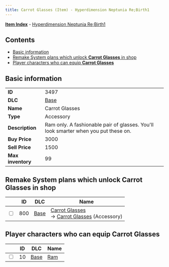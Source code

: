 ```yaml
---
title: Carrot Glasses (Item) - Hyperdimension Neptunia Re;Birth1
---
```


[**Item Index**](/neptunia/rb1/item/index.html) - [Hyperdimension Neptunia Re;Birth1](/neptunia/rb1)

## Contents

- [Basic information](#basic-information)
- [Remake System plans which unlock **Carrot Glasses** in shop](#remake-system-plans-which-unlock-carrot-glasses-in-shop)
- [Player characters who can equip **Carrot Glasses**](#player-characters-who-can-equip-carrot-glasses)

## Basic information

|   |   |
| -- | -- |
| **ID** | 3497 |
| **DLC** | [Base](/neptunia/rb1/dlc/1-base.html) |
| **Name** | Carrot Glasses |
| **Type** | Accessory |
| **Description** | Ram only. A fashionable pair of glasses. You'll look smarter when you put these on. |
| **Buy Price** | 3000 |
| **Sell Price** | 1500 |
| **Max inventory** | 99 |


## Remake System plans which unlock **Carrot Glasses** in shop

|    | ID | DLC | Name |
| -- | -- | --- | ---- |
| <input type="checkbox" id="rb1-remake-1-800" class="trackbox" /> | 800 | [Base](/neptunia/rb1/dlc/1-base.html) | [Carrot Glasses](/neptunia/rb1/remake/1-800-carrot-glasses.html)<br /> → [Carrot Glasses](/neptunia/rb1/item/1-3497-carrot-glasses.html) (Accessory) |


## Player characters who can equip **Carrot Glasses**

|    | ID | DLC | Name |
| -- | -- | --- | ---- |
| <input type="checkbox" id="rb1-player-1-10" class="trackbox" /> | 10 | [Base](/neptunia/rb1/dlc/1-base.html) | [Ram](/neptunia/rb1/player/1-10-ram.html) |
